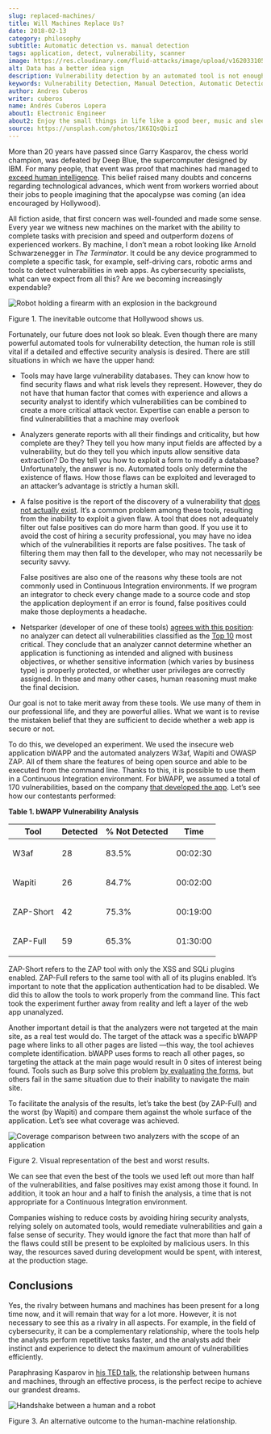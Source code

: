 ```yaml
---
slug: replaced-machines/
title: Will Machines Replace Us?
date: 2018-02-13
category: philosophy
subtitle: Automatic detection vs. manual detection
tags: application, detect, vulnerability, scanner
image: https://res.cloudinary.com/fluid-attacks/image/upload/v1620331053/blog/replaced-machines/cover_yfml2t.webp
alt: Data has a better idea sign
description: Vulnerability detection by an automated tool is not enough to conclude that an app is secure. The knowledge and experience of a person are still necessary.
keywords: Vulnerability Detection, Manual Detection, Automatic Detection, Security, Web Application, Automated Tools, Ethical Hacking, Pentesting
author: Andres Cuberos
writer: cuberos
name: Andrés Cuberos Lopera
about1: Electronic Engineer
about2: Enjoy the small things in life like a good beer, music and sleep
source: https://unsplash.com/photos/1K6IQsQbizI
---
```


More than 20 years have passed since Garry Kasparov, the chess world
champion, was defeated by Deep Blue, the supercomputer designed by IBM.
For many people, that event was proof that machines had managed to
[exceed human
intelligence](https://theconversation.com/twenty-years-on-from-deep-blue-vs-kasparov-how-a-chess-match-started-the-big-data-revolution-76882).
This belief raised many doubts and concerns regarding technological
advances, which went from workers worried about their jobs to people
imagining that the apocalypse was coming (an idea encouraged by
Hollywood).

All fiction aside, that first concern was well-founded and made some
sense. Every year we witness new machines on the market with the ability
to complete tasks with precision and speed and outperform dozens of
experienced workers. By machine, I don’t mean a robot looking like
Arnold Schwarzenegger in *The Terminator*. It could be any device
programmed to complete a specific task, for example, self-driving cars,
robotic arms and tools to detect vulnerabilities in web apps. As
cybersecurity specialists, what can we expect from all this? Are we
becoming increasingly expendable?

<div class="imgblock">

![Robot holding a firearm with an explosion in the background](https://res.cloudinary.com/fluid-attacks/image/upload/v1620331052/blog/replaced-machines/terminator_w63xoh.webp)

<div class="title">

Figure 1. The inevitable outcome that Hollywood shows us.

</div>

</div>

Fortunately, our future does not look so bleak. Even though there are
many powerful automated tools for vulnerability detection, the human
role is still vital if a detailed and effective security analysis is
desired. There are still situations in which we have the upper hand:

- Tools may have large vulnerability databases. They can know how to
  find security flaws and what risk levels they represent. However,
  they do not have that human factor that comes with experience and
  allows a security analyst to identify which vulnerabilities can be
  combined to create a more critical attack vector. Expertise can
  enable a person to find vulnerabilities that a machine may overlook

- Analyzers generate reports with all their findings and criticality,
  but how complete are they? They tell you how many input fields are
  affected by a vulnerability, but do they tell you which inputs allow
  sensitive data extraction? Do they tell you how to exploit a form to
  modify a database? Unfortunately, the answer is no. Automated tools
  only determine the existence of flaws. How those flaws can be
  exploited and leveraged to an attacker’s advantage is strictly a
  human skill.

- A false positive is the report of the discovery of a vulnerability
  that [does not actually
  exist](http://resources.infosecinstitute.com/automated-tools-vs-a-manual-approach/#gref).
  It’s a common problem among these tools, resulting from the
  inability to exploit a given flaw. A tool that does not adequately
  filter out false positives can do more harm than good. If you use it
  to avoid the cost of hiring a security professional, you may have no
  idea which of the vulnerabilities it reports are false positives.
  The task of filtering them may then fall to the developer, who may
  not necessarily be security savvy.

  False positives are also one of the reasons why these tools are not
  commonly used in Continuous Integration environments. If we program
  an integrator to check every change made to a source code and stop
  the application deployment if an error is found, false positives
  could make those deployments a headache.

- Netsparker (developer of one of these tools) [agrees with this
  position](https://www.netsparker.com/blog/web-security/owasp-top-10-web-security-scanner/):
  no analyzer can detect all vulnerabilities classified as the
  [Top 10](https://www.owasp.org/index.php/Top_10-2017_Top_10) most
  critical. They conclude that an analyzer cannot determine whether an
  application is functioning as intended and aligned with business
  objectives, or whether sensitive information (which varies by
  business type) is properly protected, or whether user privileges are
  correctly assigned. In these and many other cases, human reasoning
  must make the final decision.

Our goal is not to take merit away from these tools. We use many of them
in our professional life, and they are powerful allies. What we want is
to revise the mistaken belief that they are sufficient to decide whether
a web app is secure or not.

To do this, we developed an experiment. We used the insecure web
application bWAPP and the automated analyzers W3af, Wapiti and OWASP
ZAP. All of them share the features of being open source and able to be
executed from the command line. Thanks to this, it is possible to use
them in a Continuous Integration environment. For bWAPP, we assumed a
total of 170 vulnerabilities, based on the company [that developed the
app](http://www.mmebvba.com/sites/default/files/downloads/bWAPP_sample_report.pdf).
Let’s see how our contestants performed:

<div class="tc">

**Table 1. bWAPP Vulnerability Analysis**

</div>

| Tool               | Detected         | % Not Detected         | Time              |
| ------------------ | ---------------- | ---------------------- | ----------------- |
| <p> W3af      </p> | <p> 28      </p> | <p> 83.5%         </p> | <p> 00:02:30 </p> |
| <p> Wapiti    </p> | <p> 26      </p> | <p> 84.7%         </p> | <p> 00:02:00 </p> |
| <p> ZAP-Short </p> | <p> 42      </p> | <p> 75.3%         </p> | <p> 00:19:00 </p> |
| <p> ZAP-Full  </p> | <p> 59      </p> | <p> 65.3%         </p> | <p> 01:30:00 </p> |

ZAP-Short refers to the ZAP tool with only the XSS and SQLi plugins
enabled. ZAP-Full refers to the same tool with all of its plugins
enabled. It’s important to note that the application authentication had
to be disabled. We did this to allow the tools to work properly from the
command line. This fact took the experiment further away from reality
and left a layer of the web app unanalyzed.

Another important detail is that the analyzers were not targeted at the
main site, as a real test would do. The target of the attack was a
specific bWAPP page where links to all other pages are listed —this way,
the tool achieves complete identification. bWAPP uses forms to reach all
other pages, so targeting the attack at the main page would result in 0
sites of interest being found. Tools such as Burp solve this problem [by
evaluating the
forms](https://support.portswigger.net/customer/portal/questions/12285606-spidering-form-submission),
but others fail in the same situation due to their inability to navigate
the main site.

To facilitate the analysis of the results, let’s take the best (by
ZAP-Full) and the worst (by Wapiti) and compare them against the whole
surface of the application. Let’s see what coverage was achieved.

<div class="imgblock">

![Coverage comparison between two analyzers with the scope of an application](https://res.cloudinary.com/fluid-attacks/image/upload/v1620331050/blog/replaced-machines/yield_p99vw1.webp)

<div class="title">

Figure 2. Visual representation of the best and worst results.

</div>

</div>

We can see that even the best of the tools we used left out more than
half of the vulnerabilities, and false positives may exist among those
it found. In addition, it took an hour and a half to finish the
analysis, a time that is not appropriate for a Continuous Integration
environment.

Companies wishing to reduce costs by avoiding hiring security analysts,
relying solely on automated tools, would remediate vulnerabilities and
gain a false sense of security. They would ignore the fact that more
than half of the flaws could still be present to be exploited by
malicious users. In this way, the resources saved during development
would be spent, with interest, at the production stage.

## Conclusions

Yes, the rivalry between humans and machines has been present for a long
time now, and it will remain that way for a lot more. However, it is not
necessary to see this as a rivalry in all aspects. For example, in the
field of cybersecurity, it can be a complementary relationship, where
the tools help the analysts perform repetitive tasks faster, and the
analysts add their instinct and experience to detect the maximum amount
of vulnerabilities efficiently.

Paraphrasing Kasparov in [his TED
talk](https://www.ted.com/talks/garry_kasparov_don_t_fear_intelligent_machines_work_with_them),
the relationship between humans and machines, through an effective
process, is the perfect recipe to achieve our grandest dreams.

<div class="imgblock">

![Handshake between a human and a robot](https://res.cloudinary.com/fluid-attacks/image/upload/v1620331052/blog/replaced-machines/coexistence_xfdu7g.webp)

<div class="title">

Figure 3. An alternative outcome to the human-machine relationship.

</div>

</div>
